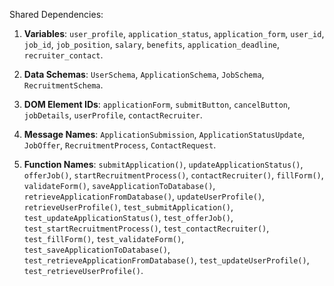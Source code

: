 Shared Dependencies:

1. **Variables**: `user_profile`, `application_status`, `application_form`, `user_id`, `job_id`, `job_position`, `salary`, `benefits`, `application_deadline`, `recruiter_contact`.

2. **Data Schemas**: `UserSchema`, `ApplicationSchema`, `JobSchema`, `RecruitmentSchema`.

3. **DOM Element IDs**: `applicationForm`, `submitButton`, `cancelButton`, `jobDetails`, `userProfile`, `contactRecruiter`.

4. **Message Names**: `ApplicationSubmission`, `ApplicationStatusUpdate`, `JobOffer`, `RecruitmentProcess`, `ContactRequest`.

5. **Function Names**: `submitApplication()`, `updateApplicationStatus()`, `offerJob()`, `startRecruitmentProcess()`, `contactRecruiter()`, `fillForm()`, `validateForm()`, `saveApplicationToDatabase()`, `retrieveApplicationFromDatabase()`, `updateUserProfile()`, `retrieveUserProfile()`, `test_submitApplication()`, `test_updateApplicationStatus()`, `test_offerJob()`, `test_startRecruitmentProcess()`, `test_contactRecruiter()`, `test_fillForm()`, `test_validateForm()`, `test_saveApplicationToDatabase()`, `test_retrieveApplicationFromDatabase()`, `test_updateUserProfile()`, `test_retrieveUserProfile()`.